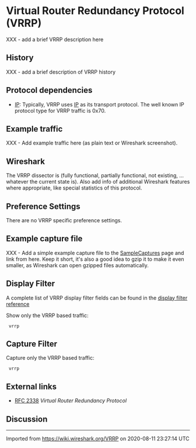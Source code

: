 # Virtual Router Redundancy Protocol (VRRP)

XXX - add a brief VRRP description here

## History

XXX - add a brief description of VRRP history

## Protocol dependencies

  - [IP](/IP): Typically, VRRP uses [IP](/IP) as its transport protocol. The well known IP protocol type for VRRP traffic is 0x70.

## Example traffic

XXX - Add example traffic here (as plain text or Wireshark screenshot).

## Wireshark

The VRRP dissector is (fully functional, partially functional, not existing, ... whatever the current state is). Also add info of additional Wireshark features where appropriate, like special statistics of this protocol.

## Preference Settings

There are no VRRP specific preference settings.

## Example capture file

XXX - Add a simple example capture file to the [SampleCaptures](/SampleCaptures) page and link from here. Keep it short, it's also a good idea to gzip it to make it even smaller, as Wireshark can open gzipped files automatically.

## Display Filter

A complete list of VRRP display filter fields can be found in the [display filter reference](http://www.wireshark.org/docs/dfref/v/vrrp.html)

Show only the VRRP based traffic:

``` 
 vrrp 
```

## Capture Filter

Capture only the VRRP based traffic:

``` 
 vrrp 
```

## External links

  - [RFC 2338](http://www.ietf.org/rfc/rfc2338.txt) *Virtual Router Redundancy Protocol*

## Discussion

---

Imported from https://wiki.wireshark.org/VRRP on 2020-08-11 23:27:14 UTC
